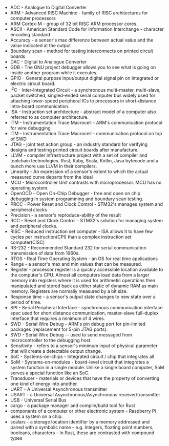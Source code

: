 - ADC - Analogue to Digital Converter 
- ARM - Advanced RISC Machine - family of RISC architectures for computer processors
- ARM Cortex-M - group of 32 bit RISC ARM processor cores.
- ASCII - American Standard Code for Information Interchange - character encoding standard
- Accuracy - a sensor's max difference between actual value and the value indicated at the output
- Boundary scan - method for testing interconnects on printed circuit boards
- DAC - Digital to Analogue Converter
- GDB - The GNU project debugger allows you to see what is going on inside another program while it executes.
- GPIO - General purpose input/output digital signal pin on integrated or electric circuit board.
- I<sup>2</sup>C - Inter-Integrated Circuit - a synchronous multi-master, multi-slave, packet switched, singled-ended serial computer bus widely used for attaching lower-speed peripheral ICs to processors in short-distance intra-board communication.
- ISA - Instruction set architecture - abstract model of a computer also referred to as computer architecture.
- ITM - Instrumentation Trace Macrocell - ARM's communication protocol for wire debugging
- ITM - Instrumentation Trace Macrocell - communication protocol on top of SWD
- JTAG - joint test action group - an industry standard for verifying designs and testing printed circuit boards after manufacture. 
- LLVM - compiler infrastructure project with a set of compiler and toolchain technologies. Rust, Ruby, Scala, Kotlin, Java bytecode and a bunch more use LLVM in their compilers.
- Linearity - An expression of a sensor's extent to which the actual measured curve departs from the ideal
- MCU - Microcontroller Unit contrasts with microprocessor.  MCU has no operating system.
- OpenOCD - Open On-Chip Debugger - free and open on chip debugging in system programming and boundary scan testing.
- PRCC - Power Reset and Clock Control - STM32's manages system and peripheral clocks
- Precision -  a sensor's reproduce-ability of the result
- RCC - Reset and Clock Control - STM32's solution for managing system and peripheral clocks.
- RISC - Reduced instruction set computer - ISA allows it to have few cycles per instruction(CPI) than a complex instruction set computer(CISC)
- RS-232 - Recommended Standard 232 for serial communication transmission of data from 1960s.
- RTOS - Real Time Operating System - an OS for real time applications
- Range -  a sensor's max and min values that can be measured.
- Register - processor register is a quickly accessible location available to the computer's CPU. Almost all computers load data from a larger memory into registers where it is used for arithmetic operations then manipulated and stored back as either static of dynamic RAM as main memory. Registers are normally measured by a bit size.
- Response time - a sensor's output state changes to new state over a period of time.
- SPI - Serial Peripheral Interface - synchronous communication interface spec used for short distance communication, master-slave full-duplex interface that requires a minimum of 4 wires.
- SWD - Serial Wire Debug - ARM's pin debug port for pin-limited packages (replacement for 5-pin JTAG ports).
- SWD - Serial Wire Debug -- used to send messaged from microcontroller to the debugging host.
- Sensitivity - refers to a sensor's minimum input of physical parameter that will create a detectable output change.
- SoC - Systems-on-chips - Integrated circuit / chip that integrates all 
- SoM - Systems-on-modules - board-level circuit that integrates a system function in a single module. Unlike a single board computer, SoM serves a special function like an SoC.
- Transducer - materials or devices that have the property of converting one kind of energy into another.
- UART - A Universal Asynchronous transmitter
- USART - a Universal Asynchronous/Asynchronous receiver/transmitter
- USB - Universal Serial Bus
- cargo - a package manager and compile/build tool for Rust
- components of a computer or other electronic system - Raspberry Pi uses a system on a chip.
- scalars - a storage location identifier by a memory addressed and paired with a symbolic name - e.g. Integers, floating point numbers, booleans, characters - In Rust, these are contrasted with compound types
